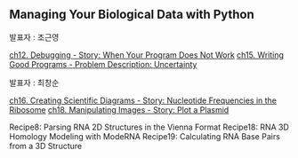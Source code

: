 ## Managing Your Biological Data with Python
발표자 : 조근영

[ch12. Debugging - Story: When Your Program Does Not Work](http://nbviewer.ipython.org/github/biopy/biopy.github.io/blob/master/notebook/Part2/Week5/ch12_Debugging.ipynb)
[ch15. Writing Good Programs - Problem Description: Uncertainty](http://nbviewer.ipython.org/github/biopy/biopy.github.io/blob/master/notebook/Part2/Week5/ch15_Writing_Good_Programs.ipynb)


발표자 : 최창순

[ch16. Creating Scientific Diagrams - Story: Nucleotide Frequencies in the Ribosome](http://nbviewer.ipython.org/github/biopy/biopy.github.io/blob/master/notebook/Part2/Week5/ch16_Creating_Scientific_Diagrams.ipynb)
[ch18. Manipulating Images - Story: Plot a Plasmid](http://nbviewer.ipython.org/github/biopy/biopy.github.io/blob/master/notebook/Part2/Week5/ch18_Manipulating_Images.ipynb)

Recipe8: Parsing RNA 2D Structures in the Vienna Format
Recipe18: RNA 3D Homology Modeling with ModeRNA 
Recipe19: Calculating RNA Base Pairs from a 3D Structure
